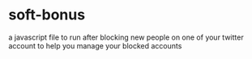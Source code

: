 # soft-bonus
a javascript file to run after blocking new people on one of your twitter account to help you manage your blocked accounts
